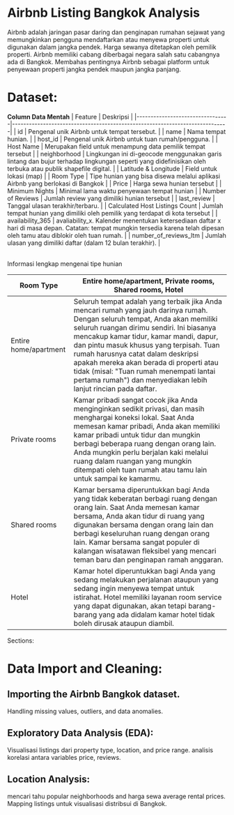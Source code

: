 # Airbnb Listing Bangkok Analysis
Airbnb adalah jaringan pasar daring dan penginapan rumahan sejawat yang memungkinkan pengguna mendaftarkan atau menyewa properti untuk digunakan dalam jangka pendek. Harga sewanya ditetapkan oleh pemilik properti. Airbnb memiliki cabang diberbagai negara salah satu cabangnya ada di Bangkok. Membahas pentingnya Airbnb sebagai platform untuk penyewaan properti jangka pendek maupun jangka panjang. 

# Dataset:
**Column Data Mentah**
| Feature                      | Deskripsi                                                                   |
|---------------------------------|-----------------------------------------------------------------------------|
| id                       | Pengenal unik Airbnb untuk tempat tersebut.               |
| name                       | Nama tempat hunian.               |
| host_id                       | Pengenal unik Airbnb untuk tuan rumah/pengguna.               |
| Host Name                       | Merupakan field untuk menampung data pemilik tempat tersebut               |
| neighborhood                      | Lingkungan ini di-geocode menggunakan garis lintang dan bujur terhadap lingkungan seperti yang didefinisikan oleh terbuka atau publik shapefile digital.              |
| Latitude & Longitude            | Field untuk lokasi (map)                                                    |
| Room Type                       | Tipe hunian yang bisa disewa melalui aplikasi Airbnb yang berlokasi di Bangkok |
| Price                           | Harga sewa hunian tersebut                                                 |
| Minimum Nights                  | Minimal lama waktu penyewaan tempat hunian                                  |
| Number of Reviews               | Jumlah review yang dimiliki hunian tersebut                                 |
| last_review              | Tanggal ulasan terakhir/terbaru.                                 |
| Calculated Host Listings Count | Jumlah tempat hunian yang dimiliki oleh pemilik yang terdapat di kota tersebut |
| availability_365 | avaliability_x. Kalender menentukan ketersediaan daftar x hari di masa depan. Catatan: tempat mungkin tersedia karena telah dipesan oleh tamu atau diblokir oleh tuan rumah. |
| number_of_reviews_ltm | Jumlah ulasan yang dimiliki daftar (dalam 12 bulan terakhir). |

<br>
Informasi lengkap mengenai tipe hunian 
<br>

| Room Type                       | Entire home/apartment, Private rooms, Shared rooms, Hotel |
|---------------------------------|-----------------------------------------------------------------------------|
| Entire home/apartment           |Seluruh tempat adalah yang terbaik jika Anda mencari rumah yang jauh darinya rumah. Dengan seluruh tempat, Anda akan memiliki seluruh ruangan dirimu sendiri. Ini biasanya mencakup kamar tidur, kamar mandi, dapur, dan pintu masuk khusus yang terpisah. Tuan rumah harusnya catat dalam deskripsi apakah mereka akan berada di properti atau tidak (misal: "Tuan rumah menempati lantai pertama rumah") dan menyediakan lebih lanjut rincian pada daftar. |
| Private rooms                 | Kamar pribadi sangat cocok jika Anda menginginkan sedikit privasi, dan masih menghargai koneksi lokal. Saat Anda memesan kamar pribadi, Anda akan memiliki kamar pribadi untuk tidur dan mungkin berbagi beberapa ruang dengan orang lain. Anda mungkin perlu berjalan kaki melalui ruang dalam ruangan yang mungkin ditempati oleh tuan rumah atau tamu lain untuk sampai ke kamarmu. |
| Shared rooms                 | Kamar bersama diperuntukkan bagi Anda yang tidak keberatan berbagi ruang dengan orang lain. Saat Anda memesan kamar bersama, Anda akan tidur di ruang yang digunakan bersama dengan orang lain dan berbagi keseluruhan ruang dengan orang lain. Kamar bersama sangat populer di kalangan wisatawan fleksibel yang mencari teman baru dan penginapan ramah anggaran. |
| Hotel                 | Kamar hotel diperuntukkan bagi Anda yang sedang melakukan perjalanan ataupun yang sedang ingin menyewa tempat untuk istirahat. Hotel memiliki layanan room service yang dapat digunakan, akan tetapi barang-barang yang ada didalam kamar hotel tidak boleh dirusak ataupun diambil. | 
   
Sections:
# Data Import and Cleaning:

## Importing the Airbnb Bangkok dataset.
Handling missing values, outliers, and data anomalies.
## Exploratory Data Analysis (EDA):

Visualisasi listings dari property type, location, and price range.
analisis korelasi antara variables price, reviews.
## Location Analysis:

mencari tahu popular neighborhoods and harga sewa average rental prices.
Mapping listings untuk visualisasi distribsui di Bangkok.







